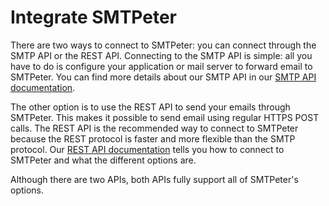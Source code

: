 # Integrate SMTPeter

There are two ways to connect to SMTPeter: you can connect through the SMTP API or the REST
API. Connecting to the SMTP API is simple: all you have to do is configure
your application or mail server to forward email to SMTPeter. You can find more details
about our SMTP API in our [SMTP API documentation](copernica-docs:SMTPeter/smtp-api "SMTP API").

The other option is to use the REST API to send your emails through SMTPeter. This makes
it possible to send email using regular HTTPS POST calls. The REST API is the recommended
way to connect to SMTPeter because the REST protocol is faster and more flexible than the
SMTP protocol. Our [REST API documentation](copernica-docs:SMTPeter/rest-api "REST API")
tells you how to connect to SMTPeter and what the different options are.

Although there are two APIs, both APIs fully support all of SMTPeter's options. 
